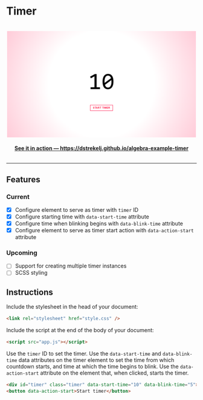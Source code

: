 # Timer

<div align="center">
  <br />
  <a href="https//dstrekelj.github.io/algebra-example-timer" target="_blank">
    <img src="image.png" alt="Timer widget screenshot" width="500">
    <br />
    <br />
    <b>See it in action &mdash; https://dstrekelj.github.io/algebra-example-timer</b>
  </a>
  <br />
  <br />
</div>

---

## Features

### Current

- [x] Configure element to serve as timer with `timer` ID
- [x] Configure starting time with `data-start-time` attribute
- [x] Configure time when blinking begins with `data-blink-time` attribute
- [x] Configure element to serve as timer start action with `data-action-start` attribute

### Upcoming

- [ ] Support for creating multiple timer instances
- [ ] SCSS styling

## Instructions

Include the stylesheet in the head of your document:

```html
<link rel="stylesheet" href="style.css" />
```

Include the script at the end of the body of your document:

```html
<script src="app.js"></script>
```

Use the `timer` ID to set the timer. Use the `data-start-time` and `data-blink-time` data attributes on the timer element to set the time from which countdown starts, and time at which the time begins to blink. Use the `data-action-start` attribute on the element that, when clicked, starts the timer.

```html
<div id="timer" class="timer" data-start-time="10" data-blink-time="5"></div>
<button data-action-start>Start timer</button>
```

